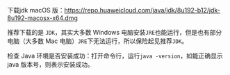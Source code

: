 下载jdk   macOS 版：https://repo.huaweicloud.com/java/jdk/8u192-b12/jdk-8u192-macosx-x64.dmg

推荐下载的是 `JDK`，其实大多数 Windows 电脑安装`JRE`也能运行，但是也有部分电脑（大多数 Mac 电脑）`JRE`下无法运行，所以保险起见推荐`JDK`。

检查 Java 环境是否安装成功：打开命令行，运行`java -version`，如能正确显示 java 版本号，则表示安装成功。